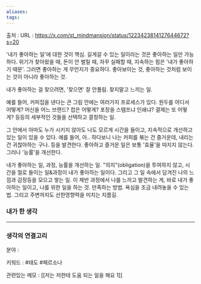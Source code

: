 ```yaml
---
aliases: 
tags:
---
```

출처 : 
URL : https://x.com/st_mindmansion/status/1223423814127644672?s=20

'내가 좋아하는 일'에 대한 것이 핵심. 길게갈 수 있는 일이라는 것은 좋아하는 일만 가능하다. 위기가 찾아왔을 때, 돈이 안 벌릴 때, 자꾸 실패할 때, 지속하는 힘은 '내가 좋아하기 때문'. 그러면 좋아하는 게 무언지가 중요하다. 좋아보이는 것, 좋아하는 것처럼 보이는 것이 아니라 좋아하는 것.

내가 좋아하는 걸 찾으려면, '찾으면' 잘 안풀림. 찾지말고 느끼는 일.

예를 들어, 커피집을 낸다는 큰 그림 안에는 여러가지 프로세스가 있다. 원두를 어디서 어떻게? 머신을 어느 브랜드? 컵은 어떻게? 포장을 스탬프냐 인쇄냐? 결제는 또 어떻게? 등등의 세부적인 것들을 선택하고 결정하는 일.

그 안에서 아마도 누가 시키지 않아도 나도 모르게 시간을 들이고, 지속적으로 개선하고 있는 일이 있을 수 있다.
예를 들어, 아.. 하다보니 나는 커피를 볶는 건 즐거운데, 내리는 건 귀찮아하는 구나. 등을 발견한다. 좋아하고 즐거운 일은 보통 '효율'을 따지지 않는다. 그러나 '능률'을 개선한다.

내가 좋아하는 일, 과정, 능률을 개선하는 일. "의지"(obligation)을 투여하지 않고, 시간을 절로 들이는 일&과정이 내가 좋아하는 일이다.
그리고 그 일 속에서 담겨진 나의 느낌과 감정등을 모으고 쌓는 일.
이 제반 과정에서 나를 느끼고 발견하는 게, 바로 내가 좋아하는 일이고, 나를 위한 일을 하는 것. 만족하는 방법. 욕심을 조금 내려놓을 수 있는 법. 그리고 주변까지도 선한영향력을 미치는 지름길.


### 내가 한 생각

---
### 생각의 연결고리
분야 : 

키워드 : #태도 #페르소나


관련있는 메모 : [[저는 저한테 도움 되는 일을 해요 1]]
